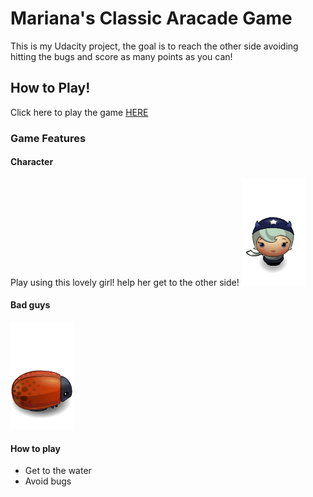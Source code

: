 # Mariana's Classic Aracade Game

This is my Udacity project, the goal is to reach the other side avoiding hitting the bugs and score as many points as you can!


## How to Play!

Click here to play the game [HERE](https://marianat83.github.io/Classic-Arcade-Game/)


### Game Features

#### Character
Play using this lovely girl! help her get to the other side!
![horn-girl](images/char-horn-girl.png)

#### Bad guys
![enemy-bug](images/enemy-bug.png)


#### How to play
- Get to the water
- Avoid bugs
